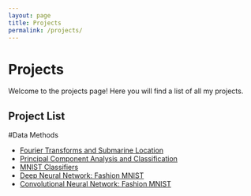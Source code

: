 ```yaml
---
layout: page
title: Projects
permalink: /projects/
---
```


# Projects

Welcome to the projects page! Here you will find a list of all my projects.

## Project List

#Data Methods

- [Fourier Transforms and Submarine Location](./Data_Methods_Winter_2024/hw_1/582_Homework_1_submarine.pdf)
- [Principal Component Analysis and Classification ](./Data_Methods_Winter_2024/hw_2/582_Homework_2_SVD_Robot.pdf)
- [MNIST Classifiers](./Data_Methods_Winter_2024/hw_3/582_Homework_3_MNIST_Classifiers.pdf)
- [Deep Neural Network: Fashion MNIST](./Data_Methods_Winter_2024/hw_4/582_Homework_4_DNN.pdf)
- [Convolutional Neural Network: Fashion MNIST](./Data_Methods_Winter_2024/hw_5/582_Homework_5_CNN.pdf)